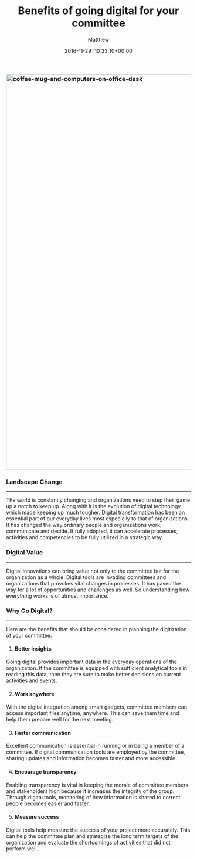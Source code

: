 ﻿---
id: 6681
title: Benefits of going digital for your committee
date: 2016-11-29T10:33:10+00:00
author: Matthew
layout: post
guid: http://processpa.com/?p=6681
permalink: /ExecutiveMatters/benefits-of-going-digital-for-your-committee/
---
### <img title="coffee-mug-and-computers-on-office-desk" style="border-top: 0px; border-right: 0px; background-image: none; border-bottom: 0px; padding-top: 0px; padding-left: 0px; border-left: 0px; display: inline; padding-right: 0px" border="0" alt="coffee-mug-and-computers-on-office-desk" src="http://processpa.com/wp-content/uploads/2016/12/coffee-mug-and-computers-on-office-desk.jpg" width="1600" height="1079" />

### Landscape Change

**** 

The world is constantly changing and organizations need to step their game up a notch to keep up. Along with it is the evolution of digital technology which made keeping up much tougher. Digital transformation has been an essential part of our everyday lives most especially to that of organizations. It has changed the way ordinary people and organizations work, communicate and decide. If fully adopted, it can accelerate processes, activities and competencies to be fully utilized in a strategic way. 

### Digital Value

**** 

Digital innovations can bring value not only to the committee but for the organization as a whole. Digital tools are invading committees and organizations that provokes vital changes in processes. It has paved the way for a lot of opportunities and challenges as well. So understanding how everything works is of utmost importance. 

### Why Go Digital?

**** 

Here are the benefits that should be considered in planning the digitization of your committee. 

  1. #### Better insights

Going digital provides important data in the everyday operations of the organization. If the committee is equipped with sufficient analytical tools in reading this data, then they are sure to make better decisions on current activities and events. 

<ol start="2">
  <li>
    <h4>
      Work anywhere
    </h4>
  </li>
</ol>

With the digital integration among smart gadgets, committee members can access important files anytime, anywhere. This can save them time and help them prepare well for the next meeting. 

<ol start="3">
  <li>
    <h4>
      Faster communication
    </h4>
  </li>
</ol>

Excellent communication is essential in running or in being a member of a committee. If digital communication tools are employed by the committee, sharing updates and information becomes faster and more accessible. 

<ol start="4">
  <li>
    <h4>
      Encourage transparency
    </h4>
  </li>
</ol>

Enabling transparency is vital in keeping the morale of committee members and stakeholders high because it increases the integrity of the group. Through digital tools, monitoring of how information is shared to correct people becomes easier and faster. 

<ol start="5">
  <li>
    <h4>
      Measure success
    </h4>
  </li>
</ol>

Digital tools help measure the success of your project more accurately. This can help the committee plan and strategize the long term targets of the organization and evaluate the shortcomings of activities that did not perform well.